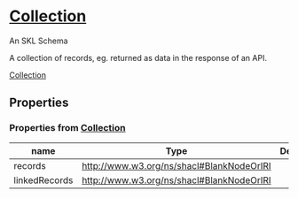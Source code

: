 <!--- This is an autogenerated file -->
# [Collection](../../../schemas/core/collection)

An SKL Schema

A collection of records, eg. returned as data in the response of an API.

[Collection](../../../schemas/core/collection)

## Properties

### Properties from [Collection](../../../schemas/core/collection)

| name | Type | Description |
| ---- | ---- | ----------- |
| records | http://www.w3.org/ns/shacl#BlankNodeOrIRI | |
| linkedRecords | http://www.w3.org/ns/shacl#BlankNodeOrIRI | |

